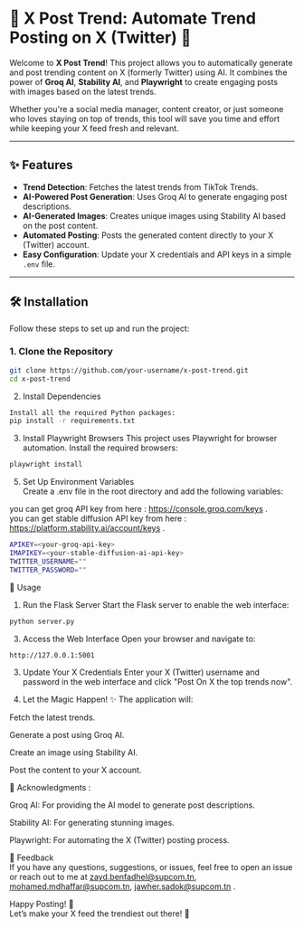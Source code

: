 # 🌟 X Post Trend: Automate Trend Posting on X (Twitter) 🚀  

Welcome to **X Post Trend**! This project allows you to automatically generate and post trending content on X (formerly Twitter) using AI. It combines the power of **Groq AI**, **Stability AI**, and **Playwright** to create engaging posts with images based on the latest trends.  

Whether you're a social media manager, content creator, or just someone who loves staying on top of trends, this tool will save you time and effort while keeping your X feed fresh and relevant.  

---

## ✨ Features  

- **Trend Detection**: Fetches the latest trends from TikTok Trends.  
- **AI-Powered Post Generation**: Uses Groq AI to generate engaging post descriptions.  
- **AI-Generated Images**: Creates unique images using Stability AI based on the post content.  
- **Automated Posting**: Posts the generated content directly to your X (Twitter) account.  
- **Easy Configuration**: Update your X credentials and API keys in a simple `.env` file.  

---

## 🛠️ Installation  

Follow these steps to set up and run the project:  

### 1. Clone the Repository
```bash
git clone https://github.com/your-username/x-post-trend.git
cd x-post-trend
```


2. Install Dependencies
```bash
Install all the required Python packages:
pip install -r requirements.txt
```


3. Install Playwright Browsers
This project uses Playwright for browser automation. Install the required browsers:
```bash
playwright install
```

5. Set Up Environment Variables  
Create a .env file in the root directory and add the following variables:

you can get groq API key from here : https://console.groq.com/keys .  
you can get stable diffusion API key from here : https://platform.stability.ai/account/keys .  

```bash
APIKEY=<your-groq-api-key>
IMAPIKEY=<your-stable-diffusion-ai-api-key>
TWITTER_USERNAME=""
TWITTER_PASSWORD=""
```

🚀 Usage
1. Run the Flask Server
Start the Flask server to enable the web interface:
```bash
python server.py
```

3. Access the Web Interface
Open your browser and navigate to:
```bash
http://127.0.0.1:5001
```

3. Update Your X Credentials
Enter your X (Twitter) username and password in the web interface and click "Post On X the top trends now".

4. Let the Magic Happen! ✨
The application will:

Fetch the latest trends.

Generate a post using Groq AI.

Create an image using Stability AI.

Post the content to your X account.

🙏 Acknowledgments  :  

Groq AI: For providing the AI model to generate post descriptions.  

Stability AI: For generating stunning images.  

Playwright: For automating the X (Twitter) posting process.  

 

💬 Feedback  
If you have any questions, suggestions, or issues, feel free to open an issue or reach out to me at zayd.benfadhel@supcom.tn, mohamed.mdhaffar@supcom.tn, jawher.sadok@supcom.tn .  

Happy Posting! 🎉  
Let’s make your X feed the trendiest out there! 🚀
